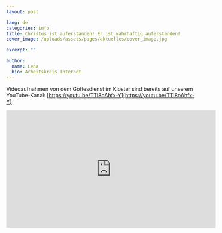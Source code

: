 ```yaml
---
layout: post

lang: de
categories: info
title: Christus ist auferstanden! Er ist wahrhaftig auferstanden!
cover_image: /uploads/assets/pages/aktuelles/cover_image.jpg

excerpt: ""

author:
  name: Lena
  bio: Arbeitskreis Internet
---
```

Videoaufnahmen von dem Gottesdienst im Kloster sind bereits auf unserem YouTube-Kanal: [https://youtu.be/TTl8oAhfx-Y](https://youtu.be/TTl8oAhfx-Y)

<iframe width="560" height="315" src="https://www.youtube.com/embed/TTl8oAhfx-Y" frameborder="0" allow="accelerometer; autoplay; encrypted-media; gyroscope; picture-in-picture" allowfullscreen></iframe>
